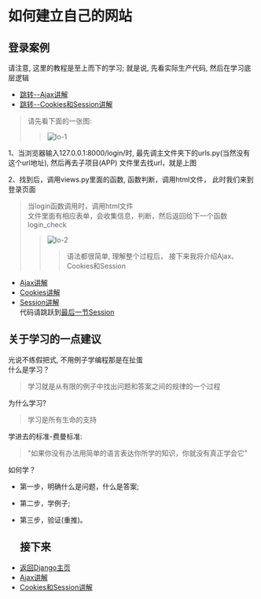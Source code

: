 如何建立自己的网站    
====

## 登录案例  
请注意, 这里的教程是至上而下的学习; 就是说, 先看实际生产代码, 然后在学习底层逻辑    
- [跳转--Ajax讲解](https://github.com/KissMyLady/Django/blob/master/Note/LOGIN_AJAX.md)    
- [跳转--Cookies和Session讲解](https://github.com/KissMyLady/Django/blob/master/Note/LOGIN_SESSION.md)       

> 请先看下面的一张图:  
>> ![lo-1](https://github.com/KissMyLady/Django/blob/master/Img/Ajax_Session/lo-1.jpg)  
  
1、当浏览器输入127.0.0.1:8000/login/时, 最先调主文件夹下的urls.py(当然没有这个url地址), 然后再去子项目(APP)  文件里去找url，就是上图  
  
2、找到后，调用views.py里面的函数, 函数判断，调用html文件， 此时我们来到登录页面    
> 当login函数调用时，调用html文件    
> 文件里面有相应表单，会收集信息，判断，然后返回给下一个函数login_check     
>> ![lo-2](https://github.com/KissMyLady/Django/blob/master/Img/Ajax_Session/lo-2.jpg)    
>>  
>>> 语法都很简单, 理解整个过程后， 接下来我将介绍Ajax、Cookies和Session     

- [Ajax讲解]()     
- [Cookies讲解]()    
- [Session讲解]()  
代码请跳跃到[最后一节Session]()      

## 关于学习的一点建议    
光说不练假把式, 不用例子学编程那是在扯蛋    
什么是学习？   
> 学习就是从有限的例子中找出问题和答案之间的规律的一个过程     
 
为什么学习?    
> 学习是所有生命的支持    
 
学进去的标准-费曼标准:    
> "如果你没有办法用简单的语言表达你所学的知识，你就没有真正学会它"  
  
如何学？    
* 第一步，明确什么是问题，什么是答案;    
* 第二步，学例子;    
* 第三步，验证(重推)。  

  ## 接下来  
 - [返回Django主页](https://github.com/KissMyLady/Django/blob/master/README.md)  
 - [Ajax讲解](https://github.com/KissMyLady/Django/blob/master/Note/LOGIN_AJAX.md)
 - [Cookies和Session讲解](https://github.com/KissMyLady/Django/blob/master/Note/LOGIN_SESSION.md)
